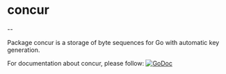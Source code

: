 # concur
--

Package concur is a storage of byte sequences for Go with automatic key generation.

For documentation about concur, please follow: [![GoDoc](https://godoc.org/github.com/coolparadox/go/storage/concur?status.svg)](https://godoc.org/github.com/coolparadox/go/storage/concur)
